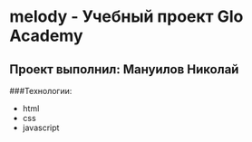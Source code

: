 # melody - Учебный проект Glo Academy
## Проект выполнил: Мануилов Николай

###Технологии:
- html
- css
- javascript
